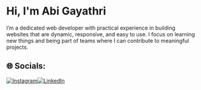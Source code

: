 # Hi, I'm Abi Gayathri 
I’m a dedicated web developer with practical experience in building websites that are dynamic, responsive, and easy to use.
I focus on learning new things and being part of teams where I can contribute to meaningful projects.

## 🌐 Socials:
[![Instagram](https://img.shields.io/badge/Instagram-%23E4405F.svg?style=flat-square&logo=instagram&logoColor=white)](https://www.instagram.com/ab_biie._/)[![LinkedIn](https://img.shields.io/badge/LinkedIn-%230077B5.svg?style=flat-square&logo=linkedin&logoColor=white)](https://www.linkedin.com/in/abi-gayathri-pavalathrowvathan-a555472a3/)




